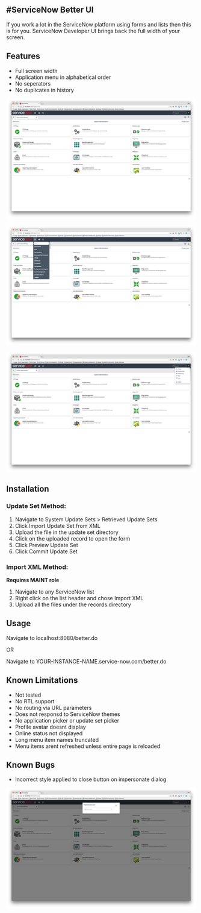 #ServiceNow Better UI
---

If you work a lot in the ServiceNow platform using forms and lists then this is for you. ServiceNow Developer UI brings back the full width of your screen.

## Features
- Full screen width
- Application menu in alphabetical order 
- No seperators
- No duplicates in history

![Image of Homepage](./images/home.png)

![Image of Application Menu](./images/app-menu.png)

![Image of User Profile Menu](./images/profile-menu.png)

## Installation
### Update Set Method:
1. Navigate to System Update Sets > Retrieved Update Sets
2. Click Import Update Set from XML
3. Upload the file in the update set directory
4. Click on the uploaded record to open the form
5. Click Preview Update Set
6. Click Commit Update Set

### Import XML Method:
**Requires MAINT role**

1. Navigate to any ServiceNow list
2. Right click on the list header and chose Import XML
3. Upload all the files under the records directory

## Usage
Navigate to localhost:8080/better.do

OR

Navigate to YOUR-INSTANCE-NAME.service-now.com/better.do

## Known Limitations
- Not tested
- No RTL support
- No routing via URL parameters
- Does not responsd to ServiceNow themes
- No application picker or update set picker
- Profile avatar doesnt display
- Online status not displayed
- Long menu item names truncated
- Menu items arent refreshed unless entire page is reloaded

## Known Bugs
- Incorrect style applied to close button on impersonate dialog

![Image of Impersonate Dialog](./images/button.png)